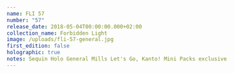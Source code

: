 ```yaml
---
name: FLI 57
number: "57"
release_date: 2018-05-04T00:00:00.000+02:00
collection_name: Forbidden Light
image: /uploads/fli-57-general.jpg
first_edition: false
holographic: true
notes: Sequin Holo General Mills Let's Go, Kanto! Mini Packs exclusive
---
```

